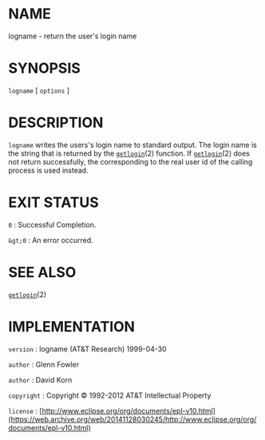 # NAME

logname - return the user's login name

# SYNOPSIS

`logname` \[ `options` \]

# DESCRIPTION

`logname` writes the users's login name to standard output. The login
name is the string that is returned by the
[`getlogin`](/web/20141128030245/http://www2.research.att.com/~astopen/man/man2/getlogin.html)(2)
function. If
[`getlogin`](/web/20141128030245/http://www2.research.att.com/~astopen/man/man2/getlogin.html)(2)
does not return successfully, the corresponding to the real user id of
the calling process is used instead.

# EXIT STATUS

`0`
: Successful Completion.

`&gt;0`
:   An error occurred.

# SEE ALSO

[`getlogin`](/web/20141128030245/http://www2.research.att.com/~astopen/man/man2/getlogin.html)(2)

# IMPLEMENTATION

`version`
:   logname (AT&T Research) 1999-04-30

`author`
:   Glenn Fowler

`author`
:   David Korn

`copyright`
:   Copyright © 1992-2012 AT&T Intellectual Property

`license`
:   [http://www.eclipse.org/org/documents/epl-v10.html](https://web.archive.org/web/20141128030245/http://www.eclipse.org/org/documents/epl-v10.html)


